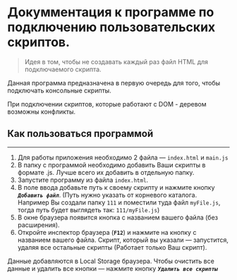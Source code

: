 # Докумментация к программе по подключению пользовательских скриптов.

> Идея в том, чтобы не создавать каждый раз файл HTML для подключаемого скрипта.

Данная программа предназначена в первую очередь для того, чтобы подключать консольные скрипты. 

При подключении скриптов, которые работают с DOM - деревом возможны конфликты.

## Как пользоваться программой

***

1. Для работы приложения необходимо 2 файла — `index.html` и  `main.js`
2. В папку с программой необходимо добавить Ваши скрипты в формате .js. Лучше всего их добавить в отдельную папку.
3. Запустите программу из файла `index.html`. 
4. В поле ввода добавьте путь к своему скрипту и нажмите кнопку ***`Добавить файл`***. (Путь нужно указать от корневого каталога. Например Вы создали папку `111` и поместили туда файл `myFile.js`, тогда путь будет выглядеть так: `111/myFile.js`)
5. В окне браузера появится кнопка с названием вашего файла (без расширения).
6. Откройте инспектор браузера (**`F12`**) и нажмите на кнопку с названием вашего файла. Скрипт, который вы указали — запустится, удаляя все остальные скрипты (Работает только Ваш скрипт).

Данные добавляются в Local Storage браузера. Чтобы очистить все данные и удалить все кнопки — нажмите кнопку ***`Удалить все скрипты`***